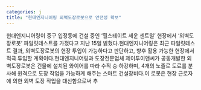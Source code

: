 ```yaml
---
categories: j
title: "현대엔지니어링 외벽도장로봇으로 안전성 확보"
---
```

현대엔지니어링이 중구 입정동에 건설 중인 ‘힐스테이트 세운 센트럴’ 현장에서 ‘외벽도장로봇’ 파일럿테스트를 가졌다고 지난 15일 밝혔다.현대엔지니어링은 최근 파일럿테스트 결과, 외벽도장로봇의 현장 투입이 가능하다고 판단하고, 향후 활용 가능한 현장에서 적극 투입할 계획이다.현대엔지니어링과 도장전문업체 제이투이앤씨가 공동개발한 외벽도장로봇은 건물에 설치된 와이어를 따라 수직 승·하강하며, 4개의 노즐로 도료를 분사해 원격으로 도장 작업을 가능하게 해주는 스마트 건설장비다.이 로봇은 현장 근로자에 의한 외벽 도장 작업을 대신함으로써 추